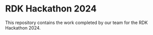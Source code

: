 # RDK Hackathon 2024
This repository contains the work completed by our team for the RDK Hackathon 2024.
